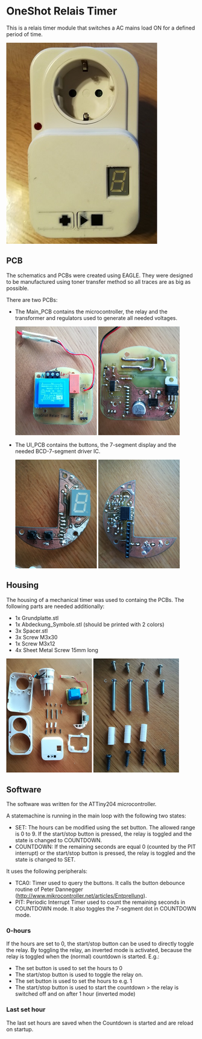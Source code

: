 # OneShot Relais Timer

This is a relais timer module that switches a AC mains load ON for a defined period of time.

![Assembly1](https://github.com/M1S2/OneShot_Relais_Timer/raw/master/Images/Assembly1.jpg)

## PCB
The schematics and PCBs were created using EAGLE. They were designed to be manufactured using toner transfer method so all traces are as big as possible.

There are two PCBs:
- The Main_PCB contains the microcontroller, the relay and the transformer and regulators used to generate all needed voltages.

	<img src="https://github.com/M1S2/OneShot_Relais_Timer/raw/master/Images/Main_PCB_Top.jpg" width="45%"/>
	<img src="https://github.com/M1S2/OneShot_Relais_Timer/raw/master/Images/Main_PCB_Bottom.jpg" width="45%"/>
- The UI_PCB contains the buttons, the 7-segment display and the needed BCD-7-segment driver IC.

	<img src="https://github.com/M1S2/OneShot_Relais_Timer/raw/master/Images/UI_PCB_Top.jpg" width="45%"/>
	<img src="https://github.com/M1S2/OneShot_Relais_Timer/raw/master/Images/UI_PCB_Bottom.jpg" width="45%"/>

## Housing
The housing of a mechanical timer was used to containg the PCBs.
The following parts are needed additionally:
- 1x Grundplatte.stl
- 1x Abdeckung_Symbole.stl (should be printed with 2 colors)
- 3x Spacer.stl
- 3x Screw M3x30
- 1x Screw M3x12
- 4x Sheet Metal Screw 15mm long

<img src="https://github.com/M1S2/OneShot_Relais_Timer/raw/master/Images/Parts_overview.jpg" width="45%"/>
<img src="https://github.com/M1S2/OneShot_Relais_Timer/raw/master/Images/Screws.jpg" width="45%"/>

## Software
The software was written for the ATTiny204 microcontroller.

A statemachine is running in the main loop with the following two states:
- SET: The hours can be modified using the set button. The allowed range is 0 to 9. If the start/stop button is pressed, the relay is toggled and the state is changed to COUNTDOWN.
- COUNTDOWN: If the remaining seconds are equal 0 (counted by the PIT interrupt) or the start/stop button is pressed, the relay is toggled and the state is changed to SET.

It uses the following peripherals:
- TCA0: Timer used to query the buttons. It calls the button debounce routine of Peter Dannegger (http://www.mikrocontroller.net/articles/Entprellung).
- PIT: Periodic Interrupt Timer used to count the remaining seconds in COUNTDOWN mode. It also toggles the 7-segment dot in COUNTDOWN mode.

### 0-hours
If the hours are set to 0, the start/stop button can be used to directly toggle the relay. By toggling the relay, an inverted mode is activated, because the relay is toggled when the (normal) countdown is started.
E.g.:
- The set button is used to set the hours to 0
- The start/stop button is used to toggle the relay on.
- The set button is used to set the hours to e.g. 1
- The start/stop button is used to start the countdown > the relay is switched off and on after 1 hour (inverted mode)

### Last set hour
The last set hours are saved when the Countdown is started and are reload on startup.